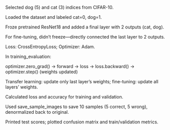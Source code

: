Selected dog (5) and cat (3) indices from CIFAR-10.

Loaded the dataset and labeled cat=0, dog=1.

Froze pretrained ResNet18 and added a final layer with 2 outputs (cat, dog).

For fine-tuning, didn’t freeze—directly connected the last layer to 2 outputs.

Loss: CrossEntropyLoss; Optimizer: Adam.

In training_evaluation:

optimizer.zero_grad() → forward → loss → loss.backward() → optimizer.step() (weights updated)

Transfer learning: update only last layer’s weights; fine-tuning: update all layers’ weights.

Calculated loss and accuracy for training and validation.

Used save_sample_images to save 10 samples (5 correct, 5 wrong), denormalized back to original.

Printed test scores; plotted confusion matrix and train/validation metrics.
